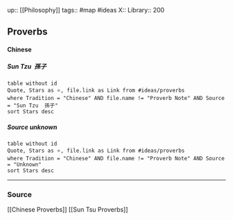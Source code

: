 up:: [[Philosophy]]
tags:: #map #ideas 
X:: 
Library:: 200

## Proverbs

#### Chinese

##### Sun Tzu  孫子

```dataview
table without id
Quote, Stars as ⭐, file.link as Link from #ideas/proverbs 
where Tradition = "Chinese" AND file.name != "Proverb Note" AND Source = "Sun Tzu  孫子"
sort Stars desc
```

##### Source unknown

```dataview
table without id
Quote, Stars as ⭐, file.link as Link from #ideas/proverbs 
where Tradition = "Chinese" AND file.name != "Proverb Note" AND Source = "Unknown"
sort Stars desc
```

<hr >

### Source

[[Chinese Proverbs]]
[[Sun Tsu Proverbs]]

